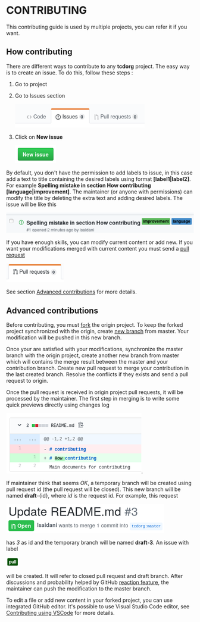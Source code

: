 # CONTRIBUTING

This contributing guide is used by multiple projects, you can refer it if you want.

## How contributing

There are different ways to contribute to any **tcdorg** project. The easy way is to create an issue. To do this, follow these steps :

1. Go to project
1. Go to Issues section

    ![issues list](content/README/issues-list.png)

1. Click on **New issue**

    ![new issue](content/README/new-issue.png)

By default, you don't have the permission to add labels to issue, in this case add a text to title containing the desired labels using format **[label1|label2]**. For example **Spelling mistake in section How contributing [language|improvement]**. The maintainer (or anyone with permissions) can modify the title by deleting the extra text and adding desired labels. The issue will be like this

![labeled issue](content/README/labeled-issue.png)

If you have enough skills, you can modify current content or add new. If you want your modifications merged with current content you must send a [pull request](https://help.github.com/en/articles/about-pull-requests)

![pull request](content/README/pull-request.png)

See section [Advanced contributions](#Advanced-contributions) for more details.

## Advanced contributions

Before contributing, you must [fork](https://help.github.com/en/articles/fork-a-repo) the origin project. To keep the forked project synchronized with the origin, create [new branch](https://help.github.com/en/articles/creating-and-deleting-branches-within-your-repository) from master. Your modification will be pushed in this new branch.

Once your are satisfied with your modifications, synchronize the master branch with the origin project, create another new branch from master which will contains the merge result between the master and your contribution branch. Create new pull request to merge your contribution in the last created branch. Resolve the conflicts if they exists and send a pull request to origin.

Once the pull request is received in origin project pull requests, it will be processed by the maintainer. The first step in merging is to write some quick previews directly using changes log

![pull request review](content/README/pull-request-review.png).

If maintainer think that seems *OK*, a temporary branch will be created using pull request id (the pull request will be closed). This new branch will be named **draft**-{id}, where *id* is the request id. For example, this request

![pull request id](content/README/pull-request-id.png)

has *3* as id and the temporary branch will be named **draft-3**. An issue with label

![pull label](content/README/pull-label.png)

will be created. It will refer to closed pull request and draft branch.
After discussions and probability helped by GitHub [reaction feature](https://github.blog/2016-03-10-add-reactions-to-pull-requests-issues-and-comments), the maintainer can push the modification to the master branch.

To edit a file or add new content in your forked project, you can use integrated GitHub editor.
It's possible to use Visual Studio Code editor, see [Contributing using VSCode](content/CONTRIBUTING-VSCode.md) for more details.
